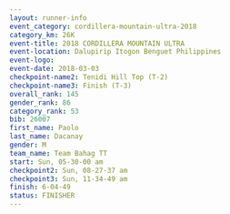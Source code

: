 ```yaml
---
layout: runner-info 
event_category: cordillera-mountain-ultra-2018 
category_km: 26K 
event-title: 2018 CORDILLERA MOUNTAIN ULTRA 
event-location: Dalupirip Itogon Benguet Philippines 
event-logo: 
event-date: 2018-03-03 
checkpoint-name2: Tenidi Hill Top (T-2) 
checkpoint-name3: Finish (T-3) 
overall_rank: 145
gender_rank: 86
category_rank: 53
bib: 26007
first_name: Paolo
last_name: Dacanay
gender: M
team_name: Team Bahag TT
start: Sun, 05-30-00 am
checkpoint2: Sun, 08-27-37 am
checkpoint3: Sun, 11-34-49 am
finish: 6-04-49
status: FINISHER
---
```

